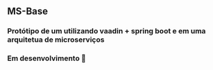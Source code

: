 ## MS-Base
### Protótipo de um utilizando vaadin + spring boot e em uma arquitetua de microserviços
### Em desenvolvimento :construction: